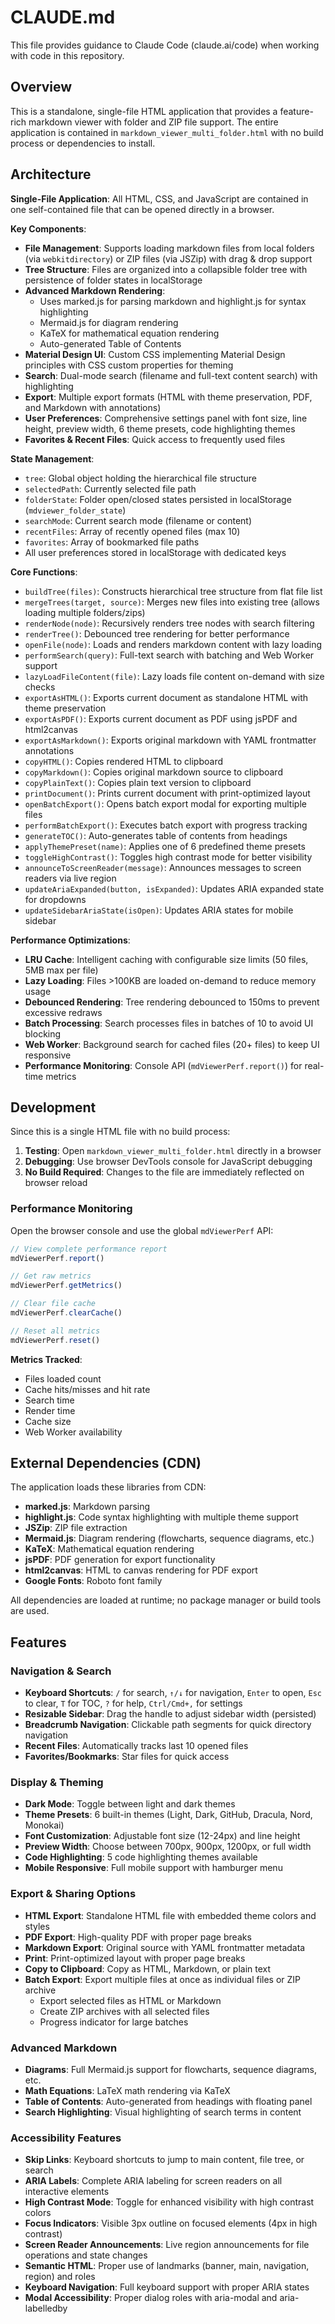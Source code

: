 # CLAUDE.md

This file provides guidance to Claude Code (claude.ai/code) when working with code in this repository.

## Overview

This is a standalone, single-file HTML application that provides a feature-rich markdown viewer with folder and ZIP file support. The entire application is contained in `markdown_viewer_multi_folder.html` with no build process or dependencies to install.

## Architecture

**Single-File Application**: All HTML, CSS, and JavaScript are contained in one self-contained file that can be opened directly in a browser.

**Key Components**:
- **File Management**: Supports loading markdown files from local folders (via `webkitdirectory`) or ZIP files (via JSZip) with drag & drop support
- **Tree Structure**: Files are organized into a collapsible folder tree with persistence of folder states in localStorage
- **Advanced Markdown Rendering**:
  - Uses marked.js for parsing markdown and highlight.js for syntax highlighting
  - Mermaid.js for diagram rendering
  - KaTeX for mathematical equation rendering
  - Auto-generated Table of Contents
- **Material Design UI**: Custom CSS implementing Material Design principles with CSS custom properties for theming
- **Search**: Dual-mode search (filename and full-text content search) with highlighting
- **Export**: Multiple export formats (HTML with theme preservation, PDF, and Markdown with annotations)
- **User Preferences**: Comprehensive settings panel with font size, line height, preview width, 6 theme presets, code highlighting themes
- **Favorites & Recent Files**: Quick access to frequently used files

**State Management**:
- `tree`: Global object holding the hierarchical file structure
- `selectedPath`: Currently selected file path
- `folderState`: Folder open/closed states persisted in localStorage (`mdviewer_folder_state`)
- `searchMode`: Current search mode (filename or content)
- `recentFiles`: Array of recently opened files (max 10)
- `favorites`: Array of bookmarked file paths
- All user preferences stored in localStorage with dedicated keys

**Core Functions**:
- `buildTree(files)`: Constructs hierarchical tree structure from flat file list
- `mergeTrees(target, source)`: Merges new files into existing tree (allows loading multiple folders/zips)
- `renderNode(node)`: Recursively renders tree nodes with search filtering
- `renderTree()`: Debounced tree rendering for better performance
- `openFile(node)`: Loads and renders markdown content with lazy loading
- `performSearch(query)`: Full-text search with batching and Web Worker support
- `lazyLoadFileContent(file)`: Lazy loads file content on-demand with size checks
- `exportAsHTML()`: Exports current document as standalone HTML with theme preservation
- `exportAsPDF()`: Exports current document as PDF using jsPDF and html2canvas
- `exportAsMarkdown()`: Exports original markdown with YAML frontmatter annotations
- `copyHTML()`: Copies rendered HTML to clipboard
- `copyMarkdown()`: Copies original markdown source to clipboard
- `copyPlainText()`: Copies plain text version to clipboard
- `printDocument()`: Prints current document with print-optimized layout
- `openBatchExport()`: Opens batch export modal for exporting multiple files
- `performBatchExport()`: Executes batch export with progress tracking
- `generateTOC()`: Auto-generates table of contents from headings
- `applyThemePreset(name)`: Applies one of 6 predefined theme presets
- `toggleHighContrast()`: Toggles high contrast mode for better visibility
- `announceToScreenReader(message)`: Announces messages to screen readers via live region
- `updateAriaExpanded(button, isExpanded)`: Updates ARIA expanded state for dropdowns
- `updateSidebarAriaState(isOpen)`: Updates ARIA states for mobile sidebar

**Performance Optimizations**:
- **LRU Cache**: Intelligent caching with configurable size limits (50 files, 5MB max per file)
- **Lazy Loading**: Files >100KB are loaded on-demand to reduce memory usage
- **Debounced Rendering**: Tree rendering debounced to 150ms to prevent excessive redraws
- **Batch Processing**: Search processes files in batches of 10 to avoid UI blocking
- **Web Worker**: Background search for cached files (20+ files) to keep UI responsive
- **Performance Monitoring**: Console API (`mdViewerPerf.report()`) for real-time metrics

## Development

Since this is a single HTML file with no build process:

1. **Testing**: Open `markdown_viewer_multi_folder.html` directly in a browser
2. **Debugging**: Use browser DevTools console for JavaScript debugging
3. **No Build Required**: Changes to the file are immediately reflected on browser reload

### Performance Monitoring

Open the browser console and use the global `mdViewerPerf` API:

```javascript
// View complete performance report
mdViewerPerf.report()

// Get raw metrics
mdViewerPerf.getMetrics()

// Clear file cache
mdViewerPerf.clearCache()

// Reset all metrics
mdViewerPerf.reset()
```

**Metrics Tracked**:
- Files loaded count
- Cache hits/misses and hit rate
- Search time
- Render time
- Cache size
- Web Worker availability

## External Dependencies (CDN)

The application loads these libraries from CDN:
- **marked.js**: Markdown parsing
- **highlight.js**: Code syntax highlighting with multiple theme support
- **JSZip**: ZIP file extraction
- **Mermaid.js**: Diagram rendering (flowcharts, sequence diagrams, etc.)
- **KaTeX**: Mathematical equation rendering
- **jsPDF**: PDF generation for export functionality
- **html2canvas**: HTML to canvas rendering for PDF export
- **Google Fonts**: Roboto font family

All dependencies are loaded at runtime; no package manager or build tools are used.

## Features

### Navigation & Search
- **Keyboard Shortcuts**: `/` for search, `↑/↓` for navigation, `Enter` to open, `Esc` to clear, `T` for TOC, `?` for help, `Ctrl/Cmd+,` for settings
- **Resizable Sidebar**: Drag the handle to adjust sidebar width (persisted)
- **Breadcrumb Navigation**: Clickable path segments for quick directory navigation
- **Recent Files**: Automatically tracks last 10 opened files
- **Favorites/Bookmarks**: Star files for quick access

### Display & Theming
- **Dark Mode**: Toggle between light and dark themes
- **Theme Presets**: 6 built-in themes (Light, Dark, GitHub, Dracula, Nord, Monokai)
- **Font Customization**: Adjustable font size (12-24px) and line height
- **Preview Width**: Choose between 700px, 900px, 1200px, or full width
- **Code Highlighting**: 5 code highlighting themes available
- **Mobile Responsive**: Full mobile support with hamburger menu

### Export & Sharing Options
- **HTML Export**: Standalone HTML file with embedded theme colors and styles
- **PDF Export**: High-quality PDF with proper page breaks
- **Markdown Export**: Original source with YAML frontmatter metadata
- **Print**: Print-optimized layout with proper page breaks
- **Copy to Clipboard**: Copy as HTML, Markdown, or plain text
- **Batch Export**: Export multiple files at once as individual files or ZIP archive
  - Export selected files as HTML or Markdown
  - Create ZIP archives with all selected files
  - Progress indicator for large batches

### Advanced Markdown
- **Diagrams**: Full Mermaid.js support for flowcharts, sequence diagrams, etc.
- **Math Equations**: LaTeX math rendering via KaTeX
- **Table of Contents**: Auto-generated from headings with floating panel
- **Search Highlighting**: Visual highlighting of search terms in content

### Accessibility Features
- **Skip Links**: Keyboard shortcuts to jump to main content, file tree, or search
- **ARIA Labels**: Complete ARIA labeling for screen readers on all interactive elements
- **High Contrast Mode**: Toggle for enhanced visibility with high contrast colors
- **Focus Indicators**: Visible 3px outline on focused elements (4px in high contrast)
- **Screen Reader Announcements**: Live region announcements for file operations and state changes
- **Semantic HTML**: Proper use of landmarks (banner, main, navigation, region) and roles
- **Keyboard Navigation**: Full keyboard support with proper ARIA states
- **Modal Accessibility**: Proper dialog roles with aria-modal and aria-labelledby
